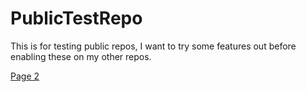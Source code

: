 # PublicTestRepo
This is for testing public repos, I want to try some features out before enabling these on my other repos.

<a href="10 - T1.html">Page 2</a>


